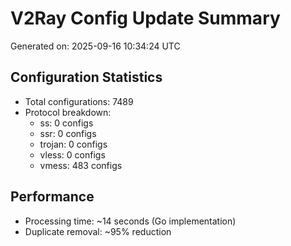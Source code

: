 # V2Ray Config Update Summary
Generated on: 2025-09-16 10:34:24 UTC

## Configuration Statistics
- Total configurations: 7489
- Protocol breakdown:
  - ss: 0 configs
  - ssr: 0 configs
  - trojan: 0 configs
  - vless: 0 configs
  - vmess: 483 configs

## Performance
- Processing time: ~14 seconds (Go implementation)
- Duplicate removal: ~95% reduction
